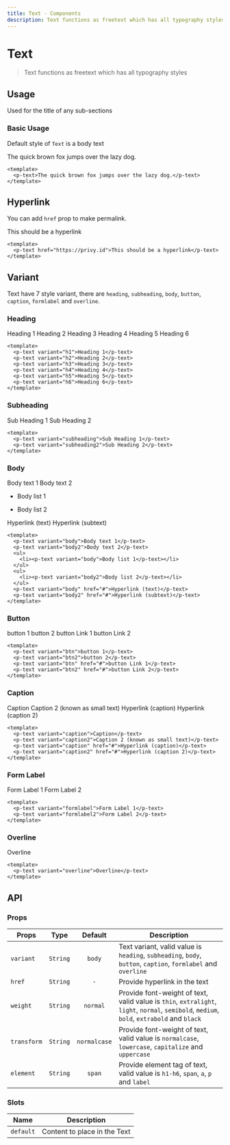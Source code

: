 ```yaml
---
title: Text · Components
description: Text functions as freetext which has all typography styles
---
```


<script setup>
  import pText from './Text.vue'
</script>

# Text

> Text functions as freetext which has all typography styles

## Usage
Used for the title of any sub-sections

### Basic Usage
Default style of `Text` is a body text

<preview>
  <p-text class="bg-alpha-black-3">The quick brown fox jumps over the lazy dog.</p-text>
</preview>

```vue
<template>
  <p-text>The quick brown fox jumps over the lazy dog.</p-text>
</template>
```

## Hyperlink
You can add `href` prop to make permalink.

<preview>
  <p-text href="https://privy.id">This should be a hyperlink</p-text>
</preview>

```vue
<template>
  <p-text href="https://privy.id">This should be a hyperlink</p-text>
</template>
```


## Variant
Text have 7 style variant, there are `heading`, `subheading`, `body`, `button`, `caption`, `formlabel` and `overline`.

### Heading

<preview class="flex-col space-y-2">
  <p-text variant="h1">Heading 1</p-text>
  <p-text variant="h2">Heading 2</p-text>
  <p-text variant="h3">Heading 3</p-text>
  <p-text variant="h4">Heading 4</p-text>
  <p-text variant="h5">Heading 5</p-text>
  <p-text variant="h6">Heading 6</p-text>
</preview>

```vue
<template>
  <p-text variant="h1">Heading 1</p-text>
  <p-text variant="h2">Heading 2</p-text>
  <p-text variant="h3">Heading 3</p-text>
  <p-text variant="h4">Heading 4</p-text>
  <p-text variant="h5">Heading 5</p-text>
  <p-text variant="h6">Heading 6</p-text>
</template>
```

### Subheading

<preview class="flex-col space-y-2">
  <p-text variant="subheading">Sub Heading 1</p-text>
  <p-text variant="subheading2">Sub Heading 2</p-text>
</preview>

```vue
<template>
  <p-text variant="subheading">Sub Heading 1</p-text>
  <p-text variant="subheading2">Sub Heading 2</p-text>
</template>
```

### Body

<preview class="flex-col space-y-2">
  <p-text variant="body">Body text 1</p-text>
  <p-text variant="body2">Body text 2</p-text>
  <ul class="!list-disc">
    <li><p-text variant="body">Body list 1</p-text></li>
  </ul>
  <ul class="!list-disc">
    <li><p-text variant="body2">Body list 2</p-text></li>
  </ul>
  <p-text variant="body" href="#">Hyperlink (text)</p-text>
  <p-text variant="body2" href="#">Hyperlink (subtext)</p-text>
</preview>

```vue
<template>
  <p-text variant="body">Body text 1</p-text>
  <p-text variant="body2">Body text 2</p-text>
  <ul>
    <li><p-text variant="body">Body list 1</p-text></li>
  </ul>
  <ul>
    <li><p-text variant="body2">Body list 2</p-text></li>
  </ul>
  <p-text variant="body" href="#">Hyperlink (text)</p-text>
  <p-text variant="body2" href="#">Hyperlink (subtext)</p-text>
</template>
```

### Button

<preview class="flex-col space-y-2">
  <p-text variant="btn">button 1</p-text>
  <p-text variant="btn2">button 2</p-text>
  <p-text variant="btn" href="#" hyperlink>button Link 1</p-text>
  <p-text variant="btn2" href="#" hyperlink>button Link 2</p-text>
</preview>

```vue
<template>
  <p-text variant="btn">button 1</p-text>
  <p-text variant="btn2">button 2</p-text>
  <p-text variant="btn" href="#">button Link 1</p-text>
  <p-text variant="btn2" href="#">button Link 2</p-text>
</template>
```

### Caption

<preview class="flex-col space-y-2">
  <p-text variant="caption">Caption</p-text>
  <p-text variant="caption2">Caption 2 (known as small text)</p-text>
  <p-text variant="caption" href="#">Hyperlink (caption)</p-text>
  <p-text variant="caption2" href="#">Hyperlink (caption 2)</p-text>
</preview>

```vue
<template>
  <p-text variant="caption">Caption</p-text>
  <p-text variant="caption2">Caption 2 (known as small text)</p-text>
  <p-text variant="caption" href="#">Hyperlink (caption)</p-text>
  <p-text variant="caption2" href="#">Hyperlink (caption 2)</p-text>
</template>
```

### Form Label

<preview class="flex-col space-y-2">
  <p-text variant="formlabel">Form Label 1</p-text>
  <p-text variant="formlabel2">Form Label 2</p-text>
</preview>

```vue
<template>
  <p-text variant="formlabel">Form Label 1</p-text>
  <p-text variant="formlabel2">Form Label 2</p-text>
</template>
```

### Overline

<preview class="flex-col space-y-2">
  <p-text variant="overline">Overline</p-text>
</preview>

```vue
<template>
  <p-text variant="overline">Overline</p-text>
</template>
```

## API

### Props

| Props               |   Type    | Default     | Description                                                            |
|---------------------|:---------:|:-----------:|------------------------------------------------------------------------|
| `variant`           | `String`  | `body`      | Text variant, valid value is `heading`, `subheading`, `body`, `button`, `caption`, `formlabel` and `overline`|
| `href`              | `String`  | `-`         | Provide hyperlink in the text                                          |
| `weight`            | `String`  | `normal`    | Provide font-weight of text, valid value is `thin`, `extralight`, `light`, `normal`, `semibold`, `medium`, `bold`, `extrabold` and `black` |
| `transform`         | `String`  | `normalcase`   | Provide font-weight of text, valid value is `normalcase`, `lowercase`, `capitalize` and `uppercase` |
| `element`           | `String`  | `span`   | Provide element tag of text, valid value is `h1-h6`, `span`, `a`, `p` and `label` |

### Slots

| Name             | Description                                             |
|------------------|---------------------------------------------------------|
| `default`        | Content to place in the Text                            |

